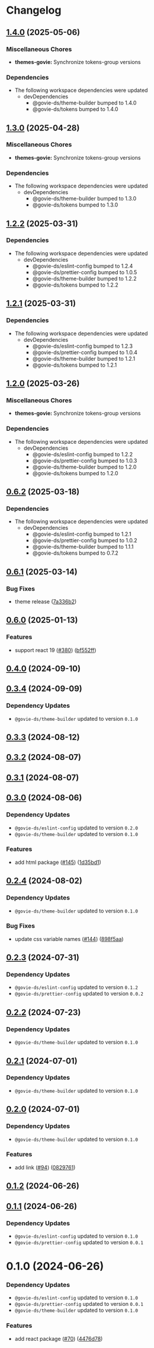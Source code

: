 # Changelog

## [1.4.0](https://github.com/ogcio/govie-ds/compare/themes-govie-v1.3.0...themes-govie-v1.4.0) (2025-05-06)


### Miscellaneous Chores

* **themes-govie:** Synchronize tokens-group versions


### Dependencies

* The following workspace dependencies were updated
  * devDependencies
    * @govie-ds/theme-builder bumped to 1.4.0
    * @govie-ds/tokens bumped to 1.4.0

## [1.3.0](https://github.com/ogcio/govie-ds/compare/themes-govie-v1.2.2...themes-govie-v1.3.0) (2025-04-28)


### Miscellaneous Chores

* **themes-govie:** Synchronize tokens-group versions


### Dependencies

* The following workspace dependencies were updated
  * devDependencies
    * @govie-ds/theme-builder bumped to 1.3.0
    * @govie-ds/tokens bumped to 1.3.0

## [1.2.2](https://github.com/ogcio/govie-ds/compare/themes-govie-v1.2.1...themes-govie-v1.2.2) (2025-03-31)


### Dependencies

* The following workspace dependencies were updated
  * devDependencies
    * @govie-ds/eslint-config bumped to 1.2.4
    * @govie-ds/prettier-config bumped to 1.0.5
    * @govie-ds/theme-builder bumped to 1.2.2
    * @govie-ds/tokens bumped to 1.2.2

## [1.2.1](https://github.com/ogcio/govie-ds/compare/themes-govie-v1.2.0...themes-govie-v1.2.1) (2025-03-31)


### Dependencies

* The following workspace dependencies were updated
  * devDependencies
    * @govie-ds/eslint-config bumped to 1.2.3
    * @govie-ds/prettier-config bumped to 1.0.4
    * @govie-ds/theme-builder bumped to 1.2.1
    * @govie-ds/tokens bumped to 1.2.1

## [1.2.0](https://github.com/ogcio/govie-ds/compare/themes-govie-v0.6.2...themes-govie-v1.2.0) (2025-03-26)


### Miscellaneous Chores

* **themes-govie:** Synchronize tokens-group versions


### Dependencies

* The following workspace dependencies were updated
  * devDependencies
    * @govie-ds/eslint-config bumped to 1.2.2
    * @govie-ds/prettier-config bumped to 1.0.3
    * @govie-ds/theme-builder bumped to 1.2.0
    * @govie-ds/tokens bumped to 1.2.0

## [0.6.2](https://github.com/ogcio/govie-ds/compare/themes-govie-v0.6.1...themes-govie-v0.6.2) (2025-03-18)


### Dependencies

* The following workspace dependencies were updated
  * devDependencies
    * @govie-ds/eslint-config bumped to 1.2.1
    * @govie-ds/prettier-config bumped to 1.0.2
    * @govie-ds/theme-builder bumped to 1.1.1
    * @govie-ds/tokens bumped to 0.7.2

## [0.6.1](https://github.com/ogcio/govie-ds/compare/theme-govie-v0.6.0...theme-govie-v0.6.1) (2025-03-14)


### Bug Fixes

* theme release ([7a336b2](https://github.com/ogcio/govie-ds/commit/7a336b20d20215e51cae40de8967746213fa5b05))

## [0.6.0](https://github.com/ogcio/govie-ds/compare/theme-govie-v0.5.0...theme-govie-v0.6.0) (2025-01-13)


### Features

* support react 19 ([#380](https://github.com/ogcio/govie-ds/issues/380)) ([bf552ff](https://github.com/ogcio/govie-ds/commit/bf552ff8327fe1e8776d8aa53fdf8fa04d23fab7))

## [0.4.0](https://github.com/ogcio/govie-ds/compare/@govie-ds/theme-govie-0.3.4...@govie-ds/theme-govie-0.4.0) (2024-09-10)



## [0.3.4](https://github.com/ogcio/govie-ds/compare/@govie-ds/theme-govie-0.3.3...@govie-ds/theme-govie-0.3.4) (2024-09-09)

### Dependency Updates

* `@govie-ds/theme-builder` updated to version `0.1.0`



## [0.3.3](https://github.com/ogcio/govie-ds/compare/@govie-ds/theme-govie-0.3.2...@govie-ds/theme-govie-0.3.3) (2024-08-12)



## [0.3.2](https://github.com/ogcio/govie-ds/compare/@govie-ds/theme-govie-0.3.1...@govie-ds/theme-govie-0.3.2) (2024-08-07)



## [0.3.1](https://github.com/ogcio/govie-ds/compare/@govie-ds/theme-govie-0.3.0...@govie-ds/theme-govie-0.3.1) (2024-08-07)



## [0.3.0](https://github.com/ogcio/govie-ds/compare/@govie-ds/theme-govie-0.2.4...@govie-ds/theme-govie-0.3.0) (2024-08-06)

### Dependency Updates

* `@govie-ds/eslint-config` updated to version `0.2.0`
* `@govie-ds/theme-builder` updated to version `0.1.0`

### Features

* add html package ([#145](https://github.com/ogcio/govie-ds/issues/145)) ([1d35bd1](https://github.com/ogcio/govie-ds/commit/1d35bd17900468863403333f77c855e5d92f3458))



## [0.2.4](https://github.com/ogcio/govie-ds/compare/@govie-ds/theme-govie-0.2.3...@govie-ds/theme-govie-0.2.4) (2024-08-02)

### Dependency Updates

* `@govie-ds/theme-builder` updated to version `0.1.0`

### Bug Fixes

* update css variable names ([#144](https://github.com/ogcio/govie-ds/issues/144)) ([898f5aa](https://github.com/ogcio/govie-ds/commit/898f5aa8248f92caf20c80e6a63346cc207341fb))



## [0.2.3](https://github.com/ogcio/govie-ds/compare/@govie-ds/theme-govie-0.2.2...@govie-ds/theme-govie-0.2.3) (2024-07-31)

### Dependency Updates

* `@govie-ds/eslint-config` updated to version `0.1.2`
* `@govie-ds/prettier-config` updated to version `0.0.2`


## [0.2.2](https://github.com/ogcio/govie-ds/compare/@govie-ds/theme-govie-0.2.1...@govie-ds/theme-govie-0.2.2) (2024-07-23)

### Dependency Updates

* `@govie-ds/theme-builder` updated to version `0.1.0`


## [0.2.1](https://github.com/ogcio/govie-ds/compare/@govie-ds/theme-govie-0.2.0...@govie-ds/theme-govie-0.2.1) (2024-07-01)

### Dependency Updates

* `@govie-ds/theme-builder` updated to version `0.1.0`


## [0.2.0](https://github.com/ogcio/govie-ds/compare/@govie-ds/theme-govie-0.1.2...@govie-ds/theme-govie-0.2.0) (2024-07-01)

### Dependency Updates

* `@govie-ds/theme-builder` updated to version `0.1.0`

### Features

* add link ([#94](https://github.com/ogcio/govie-ds/issues/94)) ([0829761](https://github.com/ogcio/govie-ds/commit/082976131495f029bbdf7d3ef3dbb3e80d460c4a))



## [0.1.2](https://github.com/ogcio/govie-ds/compare/@govie-ds/theme-govie-0.1.1...@govie-ds/theme-govie-0.1.2) (2024-06-26)



## [0.1.1](https://github.com/ogcio/govie-ds/compare/@govie-ds/theme-govie-0.1.0...@govie-ds/theme-govie-0.1.1) (2024-06-26)

### Dependency Updates

* `@govie-ds/eslint-config` updated to version `0.1.0`
* `@govie-ds/prettier-config` updated to version `0.0.1`


# 0.1.0 (2024-06-26)

### Dependency Updates

* `@govie-ds/eslint-config` updated to version `0.1.0`
* `@govie-ds/prettier-config` updated to version `0.0.1`
* `@govie-ds/theme-builder` updated to version `0.1.0`

### Features

* add react package ([#70](https://github.com/ogcio/govie-ds/issues/70)) ([4476d78](https://github.com/ogcio/govie-ds/commit/4476d784b0f2a35fd63293d952ea50c0832ca511))
